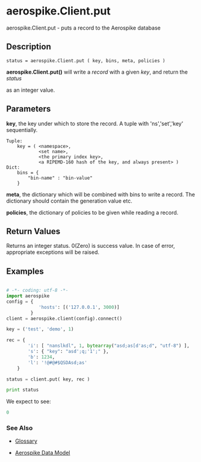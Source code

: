 
# aerospike.Client.put

aerospike.Client.put - puts a record to the Aerospike database

## Description

```
status = aerospike.Client.put ( key, bins, meta, policies )

```

**aerospike.Client.put()** will write a *record* with a given *key*, and return the *status*

as an integer value.   

## Parameters

**key**, the key under which to store the record. A tuple with 'ns','set','key' sequentially.   

```
Tuple:
    key = ( <namespace>, 
            <set name>, 
            <the primary index key>, 
            <a RIPEMD-160 hash of the key, and always present> )
Dict:
    bins = {
        "bin-name" : "bin-value"
    }
```
**meta**, the dictionary which will be combined with bins to write a record. The dictionary should contain the generation value etc.

**policies**, the dictionary of policies to be given while reading a record.   

## Return Values
Returns an integer status. 0(Zero) is success value. In case of error, appropriate exceptions will be raised.

## Examples

```python

# -*- coding: utf-8 -*-
import aerospike
config = {
            'hosts': [('127.0.0.1', 3000)]
         }
client = aerospike.client(config).connect()

key = ('test', 'demo', 1)

rec = {
        'i': [ "nanslkdl", 1, bytearray("asd;as[d'as;d", "utf-8") ],
        's': { "key": "asd';q;'1';" },
        'b': 1234,
        'l': '!@#@#$QSDAsd;as'
    }

status = client.put( key, rec )

print status


```

We expect to see:

```python
0
```



### See Also



- [Glossary](http://www.aerospike.com/docs/guide/glossary.html)

- [Aerospike Data Model](http://www.aerospike.com/docs/architecture/data-model.html)
